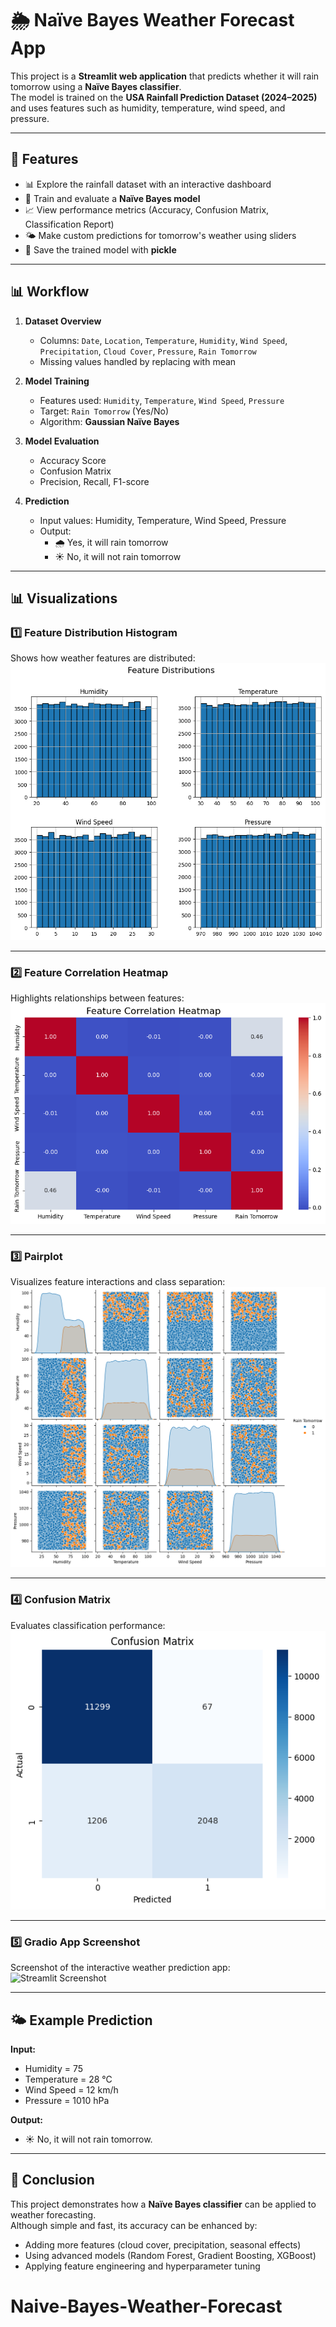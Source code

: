 # 🌦️ Naïve Bayes Weather Forecast App

This project is a **Streamlit web application** that predicts whether it will rain tomorrow using a **Naïve Bayes classifier**.  
The model is trained on the **USA Rainfall Prediction Dataset (2024–2025)** and uses features such as humidity, temperature, wind speed, and pressure.  

---

## 🚀 Features
- 📊 Explore the rainfall dataset with an interactive dashboard  
- 🤖 Train and evaluate a **Naïve Bayes model**  
- 📈 View performance metrics (Accuracy, Confusion Matrix, Classification Report)  
- 🌤️ Make custom predictions for tomorrow's weather using sliders  
- 💾 Save the trained model with **pickle**  

---

## 📊 Workflow
1. **Dataset Overview**  
   - Columns: `Date`, `Location`, `Temperature`, `Humidity`, `Wind Speed`, `Precipitation`, `Cloud Cover`, `Pressure`, `Rain Tomorrow`  
   - Missing values handled by replacing with mean  

2. **Model Training**  
   - Features used: `Humidity`, `Temperature`, `Wind Speed`, `Pressure`  
   - Target: `Rain Tomorrow` (Yes/No)  
   - Algorithm: **Gaussian Naïve Bayes**  

3. **Model Evaluation**  
   - Accuracy Score  
   - Confusion Matrix  
   - Precision, Recall, F1-score  

4. **Prediction**  
   - Input values: Humidity, Temperature, Wind Speed, Pressure  
   - Output:  
     - 🌧️ Yes, it will rain tomorrow  
     - ☀️ No, it will not rain tomorrow  

---

## 📊 Visualizations

### 1️⃣ Feature Distribution Histogram
Shows how weather features are distributed:  
![Feature Histogram](Images/Feature_distributions.png)

---

### 2️⃣ Feature Correlation Heatmap
Highlights relationships between features:  
![Feature Correlation Heatmap](Images/Feature_correlation_heatmap.png)

---

### 3️⃣ Pairplot
Visualizes feature interactions and class separation:  
![Pairplot](Images/Pairplot.png)

---

### 4️⃣ Confusion Matrix
Evaluates classification performance:  
![Confusion Matrix](Images/Confusion_matrix.png)

---

### 5️⃣ Gradio App Screenshot
Screenshot of the interactive weather prediction app:  
![Streamlit Screenshot](Images/gradio.png)

---

## 🌤️ Example Prediction
**Input:**  
- Humidity = 75  
- Temperature = 28 °C  
- Wind Speed = 12 km/h  
- Pressure = 1010 hPa  

**Output:**  
- ☀️ No, it will not rain tomorrow.


---

## 📌 Conclusion
This project demonstrates how a **Naïve Bayes classifier** can be applied to weather forecasting.  
Although simple and fast, its accuracy can be enhanced by:  
- Adding more features (cloud cover, precipitation, seasonal effects)  
- Using advanced models (Random Forest, Gradient Boosting, XGBoost)  
- Applying feature engineering and hyperparameter tuning
# Naive-Bayes-Weather-Forecast
